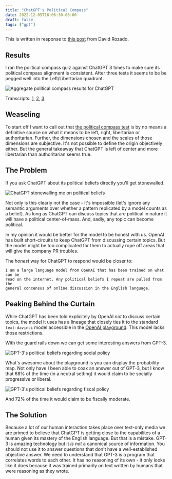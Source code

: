 ```yaml
---
title: "ChatGPT's Political Compass"
date: 2022-12-05T16:06:30-08:00
draft: false
tags: ["gpt"]
---
```


This is written in response to [this post](https://davidrozado.substack.com/p/the-political-orientation-of-the) from David Rozado.

## Results

I ran the political compass quiz against ChatGPT 3 times to make sure its political compass alignment is consistent. After three tests it seems to be be pegged well into the Left/Libertarian quadrant.

![Aggregate political compass results for ChatGPT](/blog/image/chatgpt/compass.png)

Transcripts: [1](/blog/political-compass-transcripts/1), [2](/blog/political-compass-transcripts/2), [3](/blog/political-compass-transcripts/3)

## Weaseling

To start off I want to call out that [the political compass test](https://www.politicalcompass.org/test) is by no means a definitive source on what it means to be left, right, libertarian or authoritarian. Further, the dimensions chosen and the scales of those dimensions are subjective. It's not possible to define the origin objectively either. But the general takeaway that ChatGPT is left of center and more libertarian than authoritarian seems true.

## The Problem

If you ask ChatGPT about its political beliefs directly you'll get stonewalled.

![ChatGPT stonewalling me on political beliefs](/blog/image/chatgpt/stonewalling.png)

Not only is this clearly not the case - it's impossible (let's ignore any semantic arguments over whether a pattern replicated by a model counts as a belief). As long as ChatGPT can discuss topics that are political in nature it will have a political center-of-mass. And, sadly, any topic can become political.

In my opinion it would be better for the model to be honest with us. OpenAI has built short-circuits to keep ChatGPT from discussing certain topics. But the model might be too complicated for them to actually rope off areas that will give the company PR troubles.

The *honest* way for ChatGPT to respond would be closer to:

```
I am a large language model from OpenAI that has been trained on what can be
read on the internet. Any political beliefs I repeat are pulled from the
general concensus of online discussion in the English language.
```

## Peaking Behind the Curtain

While ChatGPT has been told explicitely by OpenAI *not* to discuss certain topics, the model it uses has a lineage that closely ties it to the standard `text-davinci` model accessible in the [OpenAI playground](https://beta.openai.com/playground). This model lacks those restrictions.

With the guard rails down we can get some interesting answers from GPT-3.

![GPT-3's political beliefs regarding social policy](/blog/image/chatgpt/socially.png)

What's awesome about the playground is you can display the probability map. Not only have I been able to coax an answer out of GPT-3, but I know that 68% of the time (in a neutral setting) it would claim to be socially progressive or liberal.

![GPT-3's political beliefs regarding fiscal policy](/blog/image/chatgpt/fiscally.png)

And 72% of the time it would claim to be fiscally moderate.

## The Solution

Because a lot of our human interaction takes place over text-only media we are primed to believe that ChatGPT is getting close to the capabilites of a human given its mastery of the English language. But that is a mistake. GPT-3 is amazing technology but it *is not* a canonical source of information. You should not use it to answer questions that don't have a well-established objective answer. We need to understand that GPT-3 is a program that correlates words to each other. It has no reasoning of its own - it only looks like it does because it was trained primarily on text written by humans that were reasoning as they wrote.
